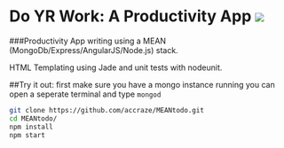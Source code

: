 Do YR Work: A Productivity App <img src="https://travis-ci.org/accraze/MEANtodo.svg?branch=master"/>
===========================================================================================
###Productivity App writing using a MEAN (MongoDb/Express/AngularJS/Node.js) stack.

HTML Templating using Jade and unit tests with nodeunit. 

##Try it out:
first make sure you have a mongo instance running
you can open a seperate terminal and type `mongod`

```bash
git clone https://github.com/accraze/MEANtodo.git
cd MEANtodo/
npm install
npm start
```


